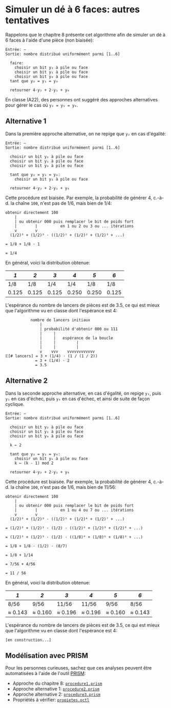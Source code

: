 # Simuler un dé à 6 faces: autres tentatives

Rappelons que le chapitre 8 présente cet algorithme afin de simuler un
dé à 6 faces à l'aide d'une pièce (non biaisée):

```
Entrée: —
Sortie: nombre distribué uniformément parmi [1..6]

  faire:
    choisir un bit y₂ à pile ou face
    choisir un bit y₁ à pile ou face
    choisir un bit y₀ à pile ou face
  tant que y₂ = y₁ = y₀

  retourner 4·y₂ + 2·y₁ + y₀
```

En classe (A22), des personnes ont suggéré des approches
alternatives pour gérer le cas où ``y₂ = y₁ = y₀``.

## Alternative 1

Dans la première approche alternative, on ne repige que ``y₂`` en cas
d'égalité:

```
Entrée: —
Sortie: nombre distribué uniformément parmi [1..6]

  choisir un bit y₂ à pile ou face
  choisir un bit y₁ à pile ou face
  choisir un bit y₀ à pile ou face

  tant que y₂ = y₁ = y₀:
    choisir un bit y₂ à pile ou face

  retourner 4·y₂ + 2·y₁ + y₀
```

Cette procédure est biaisée. Par exemple, la probabilité de générer 4,
c.-à-d. la chaîne ```100```, n'est pas de 1/6, mais bien de 1/4:

```
obtenir directement 100
    |
    | ou obtenir 000 puis remplacer le bit de poids fort
    |        |          en 1 ou 2 ou 3 ou ... itérations
    v        v
  (1/2)³ + (1/2)³ · ((1/2)¹ + (1/2)² + (1/2)³ + ...)

= 1/8 + 1/8 · 1

= 1/4
```

En général, voici la distribution obtenue:

|*1*|*2*|*3*|*4*|*5*|*6*|
|---|---|---|---|---|---|
|1/8|1/8|1/4|1/4|1/8|1/8|
|0.125|0.125|0.125|0.250|0.250|0.125|0.125|0.125|

L'espérance du nombre de lancers de pièces est de 3.5, ce
qui est mieux que l'algorithme vu en classe dont l'espérance est 4:

```
           nombre de lancers initiaux
               |
               | probabilité d'obtenir 000 ou 111
               |     |
               |     |   espérance de la boucle
               |     |         |
               |     |         |
               v    vvv    vvvvvvvvvvvv
𝔼[# lancers] = 3 + (1/4) · (1 / (1 / 2))
             = 3 + (1/4) · 2
             = 3.5
```

## Alternative 2

Dans la seconde approche alternative, en cas d'égalité, on repige ``y₂``, puis 
``y₁`` en cas d'échec, puis ``y₀`` en cas d'échec, et ainsi de suite de façon
cyclique.

```
Entrée: —
Sortie: nombre distribué uniformément parmi [1..6]

  choisir un bit y₂ à pile ou face
  choisir un bit y₁ à pile ou face
  choisir un bit y₀ à pile ou face

  k ← 2
  
  tant que y₂ = y₁ = y₀:
    choisir un bit yₖ à pile ou face
    k ← (k - 1) mod 2
    
  retourner 4·y₂ + 2·y₁ + y₀
```
Cette procédure est biaisée. Par exemple, la probabilité de générer 4,
c.-à-d. la chaîne ```100```, n'est pas de 1/6, mais bien de 11/56:

```
obtenir directement 100
    |
    | ou obtenir 000 puis remplacer le bit de poids fort
    |        |          en 1 ou 4 ou 7 ou ... itérations
    v        v
  (1/2)³ + (1/2)³ · ((1/2)¹ + (1/2)⁴ + (1/2)⁷ + ...)

= (1/2)³ + (1/2)³ · (1/2) · ((1/2)⁰ + (1/2)³ + (1/2)⁶ + ...)

= (1/2)³ + (1/2)³ · (1/2) · ((1/8)⁰ + (1/8)¹ + (1/8)² + ...)

= 1/8 + 1/8 · (1/2) · (8/7)

= 1/8 + 1/14

= 7/56 + 4/56

= 11 / 56
```

En général, voici la distribution obtenue:

|*1*|*2*|*3*|*4*|*5*|*6*|
|---|---|---|---|---|---|
|8/56|9/56|11/56|11/56|9/56|8/56|
|≈ 0.143|≈ 0.160|≈ 0.196|≈ 0.196|≈ 0.160|≈ 0.143|

L'espérance du nombre de lancers de pièces est de 3.5, ce
qui est mieux que l'algorithme vu en classe dont l'espérance est 4:

```
[en construction...]
```

## Modélisation avec PRISM

Pour les personnes curieuses, sachez que ces analyses peuvent être automatisées à l'aide de
l'outil [PRISM](http://www.prismmodelchecker.org/):

* Approche du chapitre 8: [``procedure1.prism``](./procedure1.prism)
* Approche alternative 1: [``procedure2.prism``](./procedure2.prism)
* Approche alternative 2: [``procedure3.prism``](./procedure3.prism)
* Propriétés à vérifier: [``propietes.pctl``](./proprietes.pctl)
